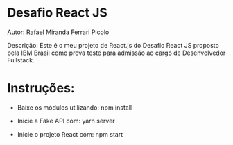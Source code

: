 # Desafio React JS
Autor: Rafael Miranda Ferrari Picolo

Descrição: Este é o meu projeto de React.js do Desafio React JS proposto pela IBM Brasil como prova teste para admissão ao cargo de Desenvolvedor Fullstack.

# Instruções: 
- Baixe os módulos utilizando: npm install

- Inicie a Fake API com: yarn server

- Inicie o projeto React com: npm start
